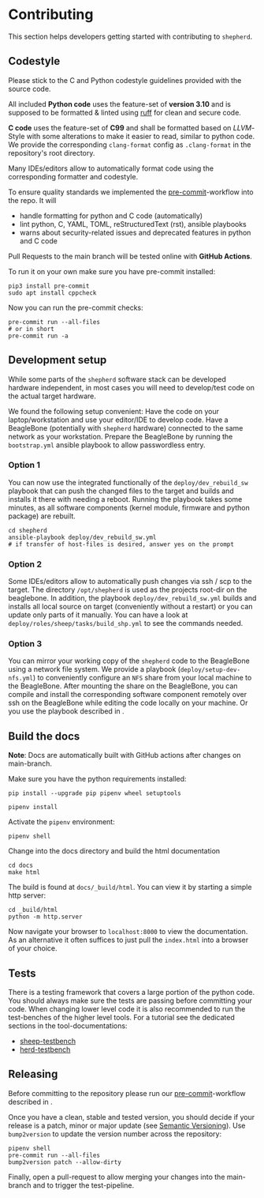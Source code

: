 # Contributing

This section helps developers getting started with contributing to `shepherd`.

## Codestyle

Please stick to the C and Python codestyle guidelines provided with the source code.

All included **Python code** uses the feature-set of **version 3.10** and is supposed to be formatted & linted using [ruff](https://docs.astral.sh/ruff/) for clean and secure code.

**C code** uses the feature-set of **C99** and shall be formatted based on *LLVM*-Style with some alterations to make it easier to read, similar to python code.
We provide the corresponding `clang-format` config as `.clang-format` in the repository's root directory.

Many IDEs/editors allow to automatically format code using the corresponding formatter and codestyle.

To ensure quality standards we implemented the [pre-commit](https://pre-commit.com/)-workflow into the repo. It will

- handle formatting for python and C code (automatically)
- lint python, C, YAML, TOML, reStructuredText (rst), ansible playbooks
- warns about security-related issues and deprecated features in python and C code

Pull Requests to the main branch will be tested online with **GitHub Actions**.

To run it on your own make sure you have pre-commit installed:

```shell
pip3 install pre-commit
sudo apt install cppcheck
```

Now you can run the pre-commit checks:

```Shell
pre-commit run --all-files
# or in short
pre-commit run -a
```

## Development setup

While some parts of the `shepherd` software stack can be developed hardware independent, in most cases you will need to develop/test code on the actual target hardware.

We found the following setup convenient: Have the code on your laptop/workstation and use your editor/IDE to develop code.
Have a BeagleBone (potentially with `shepherd` hardware) connected to the same network as your workstation.
Prepare the BeagleBone by running the `bootstrap.yml` ansible playbook to allow passwordless entry.

### Option 1

You can now use the integrated functionally of the `deploy/dev_rebuild_sw` playbook that can push the changed files to the target and builds and installs it there with needing a reboot.
Running the playbook takes some minutes, as all software components (kernel module, firmware and python package) are rebuilt.

```shell
cd shepherd
ansible-playbook deploy/dev_rebuild_sw.yml
# if transfer of host-files is desired, answer yes on the prompt
```

### Option 2

Some IDEs/editors allow to automatically push changes via ssh / scp to the target. The directory `/opt/shepherd` is used as the projects root-dir on the beaglebone.
In addition, the playbook `deploy/dev_rebuild_sw.yml` builds and installs all local source on target (conveniently without a restart) or you can update only parts of it manually. You can have a look at `deploy/roles/sheep/tasks/build_shp.yml` to see the commands needed.

### Option 3

You can mirror your working copy of the `shepherd` code to the BeagleBone using a network file system.
We provide a playbook (`deploy/setup-dev-nfs.yml`) to conveniently configure an `NFS` share from your local machine to the BeagleBone.
After mounting the share on the BeagleBone, you can compile and install the corresponding software component remotely over ssh on the BeagleBone while editing the code locally on your machine.
Or you use the playbook described in [](#option-1).


## Build the docs

**Note**: Docs are automatically built with GitHub actions after changes on main-branch.

Make sure you have the python requirements installed:

```shell
pip install --upgrade pip pipenv wheel setuptools

pipenv install
```

Activate the `pipenv` environment:

```shell
pipenv shell
```

Change into the docs directory and build the html documentation

```shell
cd docs
make html
```

The build is found at `docs/_build/html`. You can view it by starting a simple http server:

```shell
cd _build/html
python -m http.server
```

Now navigate your browser to `localhost:8000` to view the documentation.
As an alternative it often suffices to just pull the `index.html` into a browser of your choice.

## Tests

There is a testing framework that covers a large portion of the python code.
You should always make sure the tests are passing before committing your code.
When changing lower level code it is also recommended to run the test-benches of the higher level tools.
For a tutorial see the dedicated sections in the tool-documentations:

- [sheep-testbench](../tools/sheep.md#unittests)
- [herd-testbench](../tools/herd.md#unittests)

## Releasing

Before committing to the repository please run our [pre-commit](https://pre-commit.com/)-workflow described in [](#codestyle).

Once you have a clean, stable and tested version, you should decide if your release is a patch, minor or major update (see [Semantic Versioning](https://semver.org/)).
Use `bump2version` to update the version number across the repository:

```shell
pipenv shell
pre-commit run --all-files
bump2version patch --allow-dirty
```

Finally, open a pull-request to allow merging your changes into the main-branch and to trigger the test-pipeline.
